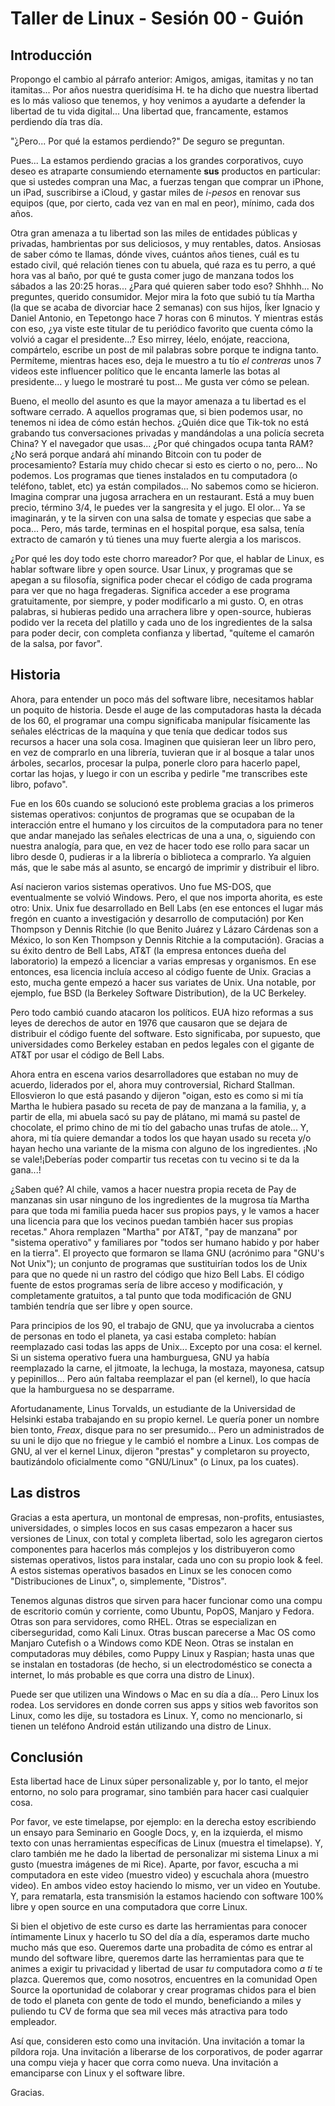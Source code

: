 # Taller de Linux - Sesión 00 - Guión

## Introducción

Propongo el cambio al párrafo anterior: Amigos, amigas, itamitas y no tan itamitas... Por años nuestra queridísima H. te ha dicho que nuestra libertad es lo más valioso que tenemos, y hoy venimos a ayudarte a defender la libertad de tu vida digital... Una libertad que, francamente, estamos perdiendo día tras día.

"̉¿Pero... Por qué la estamos perdiendo?" De seguro se preguntan.  

Pues... La estamos perdiendo gracias a los grandes corporativos, cuyo deseo es atraparte consumiendo eternamente **sus** productos en particular: que si ustedes compran una Mac, a fuerzas tengan que comprar un iPhone, un iPad, suscribirse a iCloud, y gastar miles de *i-pesos* en renovar sus equipos (que, por cierto, cada vez van en mal en peor), mínimo, cada dos años.  

Otra gran amenaza a tu libertad son las miles de entidades públicas y privadas, hambrientas por sus deliciosos, y muy rentables, datos. Ansiosas de saber cómo te llamas, dónde vives, cuántos años tienes, cuál es tu estado civil, qué relación tienes con tu abuela, qué raza es tu perro, a qué hora vas al baño, por qué te gusta comer jugo de manzana todos los sábados a las 20:25 horas... ¿Para qué quieren saber todo eso? Shhhh... No preguntes, querido consumidor. Mejor mira la foto que subió tu tía Martha (la que se acaba de divorciar hace 2 semanas) con sus hijos, Íker Ignacio y Daniel Antonio, en Tepetongo hace 7 horas con 6 minutos. Y mientras estás con eso, ¿ya viste este titular de tu periódico favorito que cuenta cómo la volvió a cagar el presidente...? Eso mirrey, léelo, enójate, reacciona, compártelo, escribe un post de mil palabras sobre porque te indigna tanto. Permíteme, mientras haces eso, deja le muestro a tu tío *el contreras* unos 7 videos este influencer político que le encanta lamerle las botas al presidente... y luego le mostraré tu post... Me gusta ver cómo se pelean.  

Bueno, el meollo del asunto es que la mayor amenaza a tu libertad es el software cerrado. A aquellos programas que, si bien podemos usar, no tenemos ni idea de cómo están hechos. ¿Quién dice que Tik-tok no está grabando tus conversaciones privadas y mandándolas a una policía secreta China? Y el navegador que usas... ¿Por qué chingados ocupa tanta RAM? ¿No será porque andará ahí minando Bitcoin con tu poder de procesamiento? Estaría muy chido checar si esto es cierto o no, pero... No podemos. Los programas que tienes instalados en tu computadora (o teléfono, tablet, etc) ya están compilados... No sabemos como se hicieron. Imagina comprar una jugosa arrachera en un restaurant. Está a muy buen precio, término 3/4, le puedes ver la sangresita y el jugo. El olor... Ya se imaginarán, y te la sirven con una salsa de tomate y especias que sabe a poca... Pero, más tarde, terminas en el hospital porque, esa salsa, tenía extracto de camarón y tú tienes una muy fuerte alergia a los mariscos.

¿Por qué les doy todo este chorro mareador? Por que, el hablar de Linux, es hablar software libre y open source. Usar Linux, y programas que se apegan a su filosofía, significa poder checar el código de cada programa para ver que no haga fregaderas. Significa acceder a ese programa gratuitamente, por siempre, y poder modificarlo a mi gusto. O, en otras palabras, si hubieras pedido una arrachera libre y open-source, hubieras podido ver la receta del platillo y cada uno de los ingredientes de la salsa para poder decir, con completa confianza y libertad, "quíteme el camarón de la salsa, por favor".

## Historia
Ahora, para entender un poco más del software libre, necesitamos hablar un poquito de historia. Desde el auge de las computadoras hasta la década de los 60, el programar una compu significaba manipular físicamente las señales eléctricas de la maquína y que tenía que dedicar todos sus recursos a hacer una sola cosa. Imaginen que quisieran leer un libro pero, en vez de comprarlo en una librería, tuvieran que ir al bosque a talar unos árboles, secarlos, procesar la pulpa, ponerle cloro para hacerlo papel, cortar las hojas, y luego ir con un escriba y pedirle "me transcribes este libro, pofavo".  

Fue en los 60s cuando se solucionó este problema gracias a los primeros sistemas operativos: conjuntos de programas que se ocupaban de la interacción entre el humano y los circuitos de la computadora para no tener que andar manejado las señales electricas de una a una, o, siguiendo con nuestra analogía, para que, en vez de hacer todo ese rollo para sacar un libro desde 0, pudieras ir a la librería o biblioteca a comprarlo. Ya alguien más, que le sabe más al asunto, se encargó de imprimir y distribuir el libro.  

Así nacieron varios sistemas operativos. Uno fue MS-DOS, que eventualmente se volvió Windows. Pero, el que nos importa ahorita, es este otro: Unix. Unix fue desarrollado en Bell Labs (en ese entonces el lugar más fregón en cuanto a investigación y desarrollo de computación) por Ken Thompson y Dennis Ritchie (lo que Benito Juárez y Lázaro Cárdenas son a México, lo son Ken Thompson y Dennis Ritchie a la computación). Gracias a su éxito dentro de Bell Labs, AT&T (la empresa entonces dueña del laboratorio) la empezó a licenciar a varias empresas y organismos. En ese entonces, esa licencia incluía acceso al código fuente de Unix. Gracias a esto, mucha gente empezó a hacer sus variates de Unix. Una notable, por ejemplo, fue BSD (la Berkeley Software Distribution), de la UC Berkeley.  

Pero todo cambió cuando atacaron los políticos. EUA hizo reformas a sus leyes de derechos de autor en 1976 que causaron que se dejara de distribuir el código fuente del software. Esto significaba, por supuesto, que universidades como Berkeley estaban en pedos legales con el gigante de AT&T por usar el código de Bell Labs.  

Ahora entra en escena varios desarrolladores que estaban no muy de acuerdo, liderados por el, ahora muy controversial, Richard Stallman. Ellosvieron lo que está pasando y dijeron "oigan, esto es como si mi tía Martha le hubiera pasado su receta de pay de manzana a la familia, y, a partir de ella, mi abuela sacó su pay de plátano, mi mamá su pastel de chocolate, el primo chino de mi tío del gabacho unas trufas de atole... Y, ahora, mi tía quiere demandar a todos los que hayan usado su receta y/o hayan hecho una variante de la misma con alguno de los ingredientes. ¡No se vale!¡Deberías poder compartir tus recetas con tu vecino si te da la gana...!  

¿Saben qué? Al chile, vamos a hacer nuestra propia receta de Pay de manzanas sin usar ninguno de los ingredientes de la mugrosa tía Martha para que toda mi familia pueda hacer sus propios pays, y le vamos a hacer una licencia para que los vecinos puedan también hacer sus propias recetas." Ahora remplazen "Martha" por AT&T, "pay de manzana" por "sistema operativo" y familiares por "todos ser humano habido y por haber en la tierra". El proyecto que formaron se llama GNU (acrónimo para "GNU's Not Unix"); un conjunto de programas que sustituirían todos los de Unix para que no quede ni un rastro del código que hizo Bell Labs. El código fuente de estos programas sería de libre acceso y modificación, y completamente gratuitos, a tal punto que toda modificación de GNU también tendría que ser libre y open source.  

Para principios de los 90, el trabajo de GNU, que ya involucraba a cientos de personas en todo el planeta, ya casi estaba completo: habían reemplazado casi todas las apps de Unix... Excepto por una cosa: el kernel. Si un sistema operativo fuera una hamburguesa, GNU ya había reemplazado la carne, el jitmoate, la lechuga, la mostaza, mayonesa, catsup y pepinillos... Pero aún faltaba reemplazar el pan (el kernel), lo que hacía que la hamburguesa no se desparrame.  

Afortudanamente, Linus Torvalds, un estudiante de la Universidad de Helsinki estaba trabajando en su propio kernel. Le quería poner un nombre bien tonto, *Freax*, disque para no ser presumido... Pero un administrados de su uni le dijo que no friegue y le cambió el nombre a Linux. Los compas de GNU, al ver el kernel Linux, dijeron "prestas" y completaron su proyecto, bautizándolo oficialmente como "GNU/Linux" (o Linux, pa los cuates).

## Las distros

Gracias a esta apertura, un montonal de empresas, non-profits, entusiastes, universidades, o simples locos en sus casas empezaron a hacer sus versiones de Linux, con total y completa libertad, solo les agregaron ciertos componentes para hacerlos más complejos y los distribuyeron como sistemas operativos, listos para instalar, cada uno con su propio look & feel. A estos sistemas operativos basados en Linux se les conocen como "Distribuciones de Linux", o, simplemente, "Distros".  

Tenemos algunas distros que sirven para hacer funcionar como una compu de escritorio común y corriente, como Ubuntu, PopOS, Manjaro y Fedora. Otras son para servidores, como RHEL. Otras se especializan en ciberseguridad, como Kali Linux. Otras buscan parecerse a Mac OS como Manjaro Cutefish o a Windows como KDE Neon. Otras se instalan en computadoras muy débiles, como Puppy Linux y Raspian; hasta unas que se instalan en tostadoras (de hecho, si un electrodoméstico se conecta a internet, lo más probable es que corra una distro de Linux).  

Puede ser que utilizen una Windows o Mac en su día a día... Pero Linux los rodea. Los servidores en donde corren sus apps y sitios web favoritos son Linux, como les dije, su tostadora es Linux. Y, como no mencionarlo, si tienen un teléfono Android están utilizando una distro de Linux.

## Conclusión

Esta libertad hace de Linux súper personalizable y, por lo tanto, el mejor entorno, no solo para programar, sino también para hacer casi cualquier cosa.  

Por favor, ve este timelapse, por ejemplo: en la derecha estoy escribiendo un ensayo para Seminario en Google Docs, y, en la izquierda, el mismo texto con unas herramientas específicas de Linux (muestra el timelapse). Y, claro también me he dado la libertad de personalizar mi sistema Linux a mi gusto (muestra imágenes de mi Rice). Aparte, por favor, escucha a mi computadora en este video (muestro video) y escuchala ahora (muestro video). En ambos video estoy haciendo lo mismo, ver un video en Youtube. Y, para rematarla, esta transmisión la estamos haciendo con software 100% libre y open source en una computadora que corre Linux.  

Si bien el objetivo de este curso es darte las herramientas para conocer íntimamente Linux y hacerlo tu SO del día a día, esperamos darte mucho mucho más que eso. Queremos darte una probadita de cómo es entrar al mundo del software libre, queremos darte las herramientas para que te animes a exigir tu privacidad y libertad de usar _tu_ computadora como _a ti_ te plazca. Queremos que, como nosotros, encuentres en la comunidad Open Source la oportunidad de colaborar y crear programas chidos para el bien de todo el planeta con gente de todo el mundo, beneficiando a miles y puliendo tu CV de forma que sea mil veces más atractiva para todo empleador.  

Así que, consideren esto como una invitación. Una invitación a tomar la píldora roja. Una invitación a liberarse de los corporativos, de poder agarrar una compu vieja y hacer que corra como nueva. Una invitación a emanciparse con Linux y el software libre.  

Gracias.
